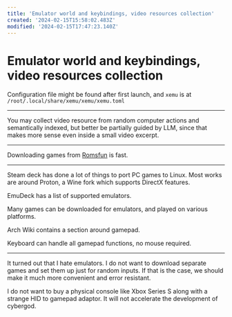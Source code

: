 ```yaml
---
title: 'Emulator world and keybindings, video resources collection'
created: '2024-02-15T15:58:02.483Z'
modified: '2024-02-15T17:47:23.140Z'
---
```


# Emulator world and keybindings, video resources collection

Configuration file might be found after first launch, and `xemu` is at `/root/.local/share/xemu/xemu/xemu.toml`

---

You may collect video resource from random computer actions and semantically indexed, but better be partially guided by LLM, since that makes more sense even inside a small video excerpt.

---

Downloading games from [Romsfun](https://romsfun.com) is fast.

---

Steam deck has done a lot of things to port PC games to Linux. Most works are around Proton, a Wine fork which supports DirectX features.

EmuDeck has a list of supported emulators.

Many games can be downloaded for emulators, and played on various platforms.

Arch Wiki contains a section around gamepad.

Keyboard can handle all gamepad functions, no mouse required.

---

It turned out that I hate emulators. I do not want to download separate games and set them up just for random inputs. If that is the case, we should make it much more convenient and error resistant.

I do not want to buy a physical console like Xbox Series S along with a strange HID to gamepad adaptor. It will not accelerate the development of cybergod.

